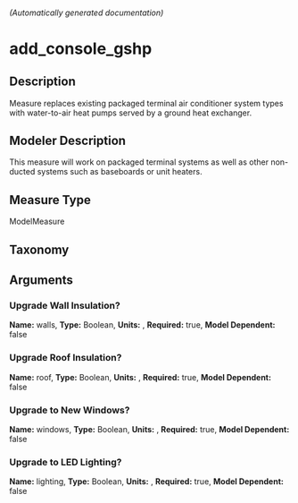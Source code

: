 

###### (Automatically generated documentation)

# add_console_gshp

## Description
Measure replaces existing packaged terminal air conditioner system types with water-to-air heat pumps served by a ground heat exchanger.

## Modeler Description
This measure will work on packaged terminal systems as well as other non-ducted systems such as baseboards or unit heaters.

## Measure Type
ModelMeasure

## Taxonomy


## Arguments


### Upgrade Wall Insulation?

**Name:** walls,
**Type:** Boolean,
**Units:** ,
**Required:** true,
**Model Dependent:** false


### Upgrade Roof Insulation?

**Name:** roof,
**Type:** Boolean,
**Units:** ,
**Required:** true,
**Model Dependent:** false


### Upgrade to New Windows?

**Name:** windows,
**Type:** Boolean,
**Units:** ,
**Required:** true,
**Model Dependent:** false


### Upgrade to LED Lighting?

**Name:** lighting,
**Type:** Boolean,
**Units:** ,
**Required:** true,
**Model Dependent:** false






